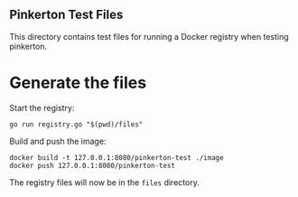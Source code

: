 Pinkerton Test Files
--------------------

This directory contains test files for running a Docker registry when testing
pinkerton.

Generate the files
==================

Start the registry:

```shell
go run registry.go "$(pwd)/files"
```

Build and push the image:

```shell
docker build -t 127.0.0.1:8080/pinkerton-test ./image
docker push 127.0.0.1:8080/pinkerton-test
```

The registry files will now be in the `files` directory.
